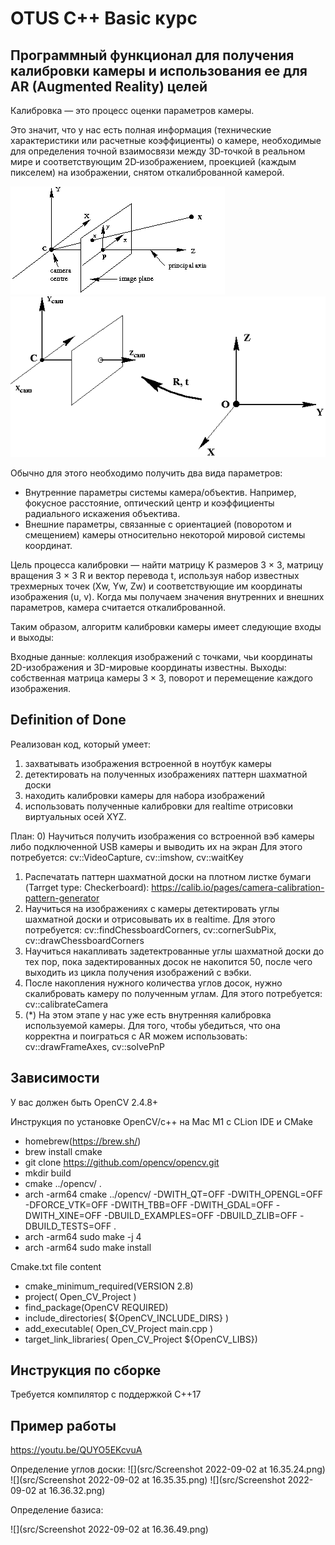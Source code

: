 # OTUS C++ Basic курс

## Программный функционал для получения калибровки камеры и использования ее для AR (Augmented Reality) целей

Калибровка — это процесс оценки параметров камеры.

Это значит, что у нас есть полная информация (технические характеристики или расчетные коэффициенты) о камере, необходимые для определения точной взаимосвязи между 3D‑точкой в реальном мире и соответствующим 2D‑изображением, проекцией (каждым пикселем) на изображении, снятом откалиброванной камерой.

![](src/pinhole_model.png) ![](src/pinhole_model_extrinsic.png)

Обычно для этого необходимо получить два вида параметров:

- Внутренние параметры системы камера/объектив. Например, фокусное расстояние, оптический центр и коэффициенты радиального искажения объектива.
- Внешние параметры, связанные с ориентацией (поворотом и смещением) камеры относительно некоторой мировой системы координат.

Цель процесса калибровки — найти матрицу K размеров 3 × 3, матрицу вращения 3 × 3 R и вектор перевода t, 
используя набор известных трехмерных точек (Xw, Yw, Zw) и соответствующие им координаты изображения (u, v). 
Когда мы получаем значения внутренних и внешних параметров, камера считается откалиброванной.

Таким образом, алгоритм калибровки камеры имеет следующие входы и выходы:

Входные данные: коллекция изображений с точками, чьи координаты 2D-изображения и 3D-мировые координаты известны.
Выходы: собственная матрица камеры 3 × 3, поворот и перемещение каждого изображения.

## Definition of Done
Реализован код, который умеет:
1) захватывать изображения встроенной в ноутбук камеры
2) детектировать на полученных изображениях паттерн шахматной доски
3) находить калибровки камеры для набора изображений
4) использовать полученные калибровки для realtime отрисовки виртуальных осей XYZ.

План:
0) Научиться получить изображения со встроенной вэб камеры либо подключенной USB камеры и выводить их на экран
Для этого потребуется:
cv::VideoCapture, cv::imshow, cv::waitKey

1) Распечатать паттерн шахматной доски на плотном листке бумаги (Tarrget type: Checkerboard):
https://calib.io/pages/camera-calibration-pattern-generator
2) Научиться на изображениях с камеры детектировать углы шахматной доски и отрисовывать их в realtime.
Для этого потребуется: cv::findChessboardCorners, cv::cornerSubPix, cv::drawChessboardCorners
3) Научиться накапливать задетектрованные углы шахматной доски до тех пор, пока задектированных досок не накопится 50, после чего выходить из цикла получения изображений с вэбки.
4) После накопления нужного количества углов досок, нужно скалибровать камеру по полученным углам.
Для этого потребуется: cv::calibrateCamera
5) (*) На этом этапе у нас уже есть внутренняя калибровка используемой камеры.
Для того, чтобы убедиться, что она корректна и поиграться с AR можем использовать: cv::drawFrameAxes, cv::solvePnP

## Зависимости 
У вас должен быть OpenCV 2.4.8+

Инструкция по установке OpenCV/c++ на Mac M1 c CLion IDE и CMake

- homebrew(https://brew.sh/)
- brew install cmake
- git clone https://github.com/opencv/opencv.git
- mkdir build
- cmake ../opencv/ .
- arch -arm64 cmake ../opencv/ -DWITH_QT=OFF -DWITH_OPENGL=OFF -DFORCE_VTK=OFF -DWITH_TBB=OFF -DWITH_GDAL=OFF -DWITH_XINE=OFF -DBUILD_EXAMPLES=OFF -DBUILD_ZLIB=OFF -DBUILD_TESTS=OFF .
- arch -arm64 sudo make -j 4
- arch -arm64 sudo make install

Cmake.txt file content

- cmake_minimum_required(VERSION 2.8)
- project( Open_CV_Project )
- find_package(OpenCV REQUIRED)
- include_directories( ${OpenCV_INCLUDE_DIRS} )
- add_executable( Open_CV_Project main.cpp )
- target_link_libraries( Open_CV_Project  ${OpenCV_LIBS})

## Инструкция по сборке

Требуется компилятор с поддержкой C++17

## Пример работы
https://youtu.be/QUYO5EKcvuA

Определение углов доски:
![](src/Screenshot 2022-09-02 at 16.35.24.png)
![](src/Screenshot 2022-09-02 at 16.35.35.png)
![](src/Screenshot 2022-09-02 at 16.36.32.png)

Определение базиса:

![](src/Screenshot 2022-09-02 at 16.36.49.png)



